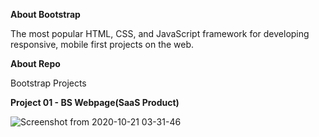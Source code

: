 **About Bootstrap**

The most popular HTML, CSS, and JavaScript framework for developing responsive, mobile first projects on the web.

**About Repo**

Bootstrap Projects

**Project 01 - BS Webpage(SaaS Product)**


![Screenshot from 2020-10-21 03-31-46](https://user-images.githubusercontent.com/39709733/96649038-f80dde00-134d-11eb-9eb0-fb96afee35d7.png)
